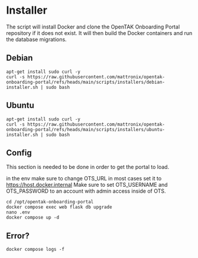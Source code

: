 # Installer 

The script will install Docker and clone the OpenTAK Onboarding Portal repository if it does not exist. It will then build the Docker containers and run the database migrations. 

## Debian 

```
apt-get install sudo curl -y
curl -s https://raw.githubusercontent.com/mattronix/opentak-onboarding-portal/refs/heads/main/scripts/installers/debian-installer.sh | sudo bash

```

## Ubuntu 

```
apt-get install sudo curl -y
curl -s https://raw.githubusercontent.com/mattronix/opentak-onboarding-portal/refs/heads/main/scripts/installers/ubuntu-installer.sh | sudo bash

```

## Config 
This section is needed to be done in order to get the portal to load. 

in the env make sure to change OTS_URL in most cases set it to https://host.docker.internal Make sure to set OTS_USERNAME and OTS_PASSWORD to an account with admin access inside of OTS.
```
cd /opt/opentak-onboarding-portal
docker compose exec web flask db upgrade
nano .env
docker compose up -d
```

## Error?

```
docker compose logs -f
```